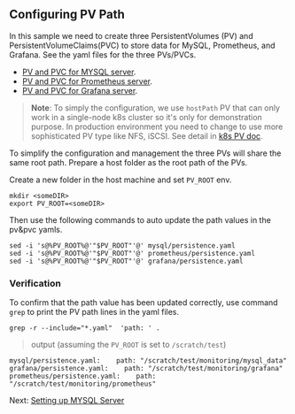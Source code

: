 ## Configuring PV Path
In this sample we need to create three PersistentVolumes (PV) and PersistentVolumeClaims(PVC) to store data for MySQL, Prometheus, and Grafana. See the yaml files for the three PVs/PVCs.
- [PV and PVC for MYSQL server](../mysql/persistence.yaml).
- [PV and PVC for Prometheus server](../prometheus/persistence.yaml).
- [PV and PVC for Grafana server](../grafana/persistence.yaml).

> **Note**: To simply the configuration, we use `hostPath` PV that can only work in a single-node k8s cluster so it's only for demonstration purpose. In production environment you need to change to use more sophisticated PV type like NFS, iSCSI. See detail in [k8s PV doc](https://kubernetes.io/docs/concepts/storage/persistent-volumes/#types-of-persistent-volumes).  

To simplify the configuration and management the three PVs will share the same root path. Prepare a host folder as the root path of the PVs.

Create a new folder in the host machine and set `PV_ROOT` env.
```
mkdir <someDIR>
export PV_ROOT=<someDIR>
```

Then use the following commands to auto update the path values in the pv&pvc yamls.
```
sed -i 's@%PV_ROOT%@'"$PV_ROOT"'@' mysql/persistence.yaml
sed -i 's@%PV_ROOT%@'"$PV_ROOT"'@' prometheus/persistence.yaml
sed -i 's@%PV_ROOT%@'"$PV_ROOT"'@' grafana/persistence.yaml
```

### Verification
To confirm that the path value has been updated correctly, use command `grep` to print the PV path lines in the yaml files.
```
grep -r --include="*.yaml"  'path: ' .
```
> output (assuming the `PV_ROOT` is set to `/scratch/test`)
```
mysql/persistence.yaml:    path: "/scratch/test/monitoring/mysql_data"
grafana/persistence.yaml:    path: "/scratch/test/monitoring/grafana"
prometheus/persistence.yaml:    path: "/scratch/test/monitoring/prometheus"
```
Next: [Setting up MYSQL Server](02-mysql.md)
